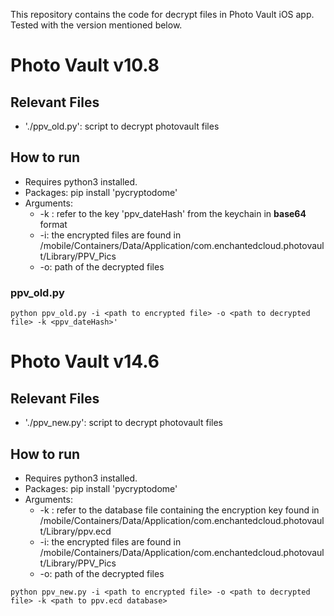 This repository contains the code for decrypt files in Photo Vault iOS app. Tested with the version mentioned below.

# Photo Vault v10.8

## Relevant Files
- './ppv_old.py': script to decrypt photovault files

## How to run

* Requires python3 installed.
* Packages: pip install 'pycryptodome'
* Arguments:
    * -k : refer to the key 'ppv_dateHash' from the keychain in **base64** format
    * -i: the encrypted files are found in /mobile/Containers/Data/Application/com.enchantedcloud.photovault/Library/PPV_Pics
    * -o: path of the decrypted files

### ppv_old.py
```
python ppv_old.py -i <path to encrypted file> -o <path to decrypted file> -k <ppv_dateHash>'
```
# Photo Vault v14.6

## Relevant Files
- './ppv_new.py': script to decrypt photovault files

## How to run

* Requires python3 installed.
* Packages: pip install 'pycryptodome'
* Arguments:
    * -k : refer to the database file containing the encryption key found in /mobile/Containers/Data/Application/com.enchantedcloud.photovault/Library/ppv.ecd
    * -i: the encrypted files are found in /mobile/Containers/Data/Application/com.enchantedcloud.photovault/Library/PPV_Pics
    * -o: path of the decrypted files

```
python ppv_new.py -i <path to encrypted file> -o <path to decrypted file> -k <path to ppv.ecd database>
```